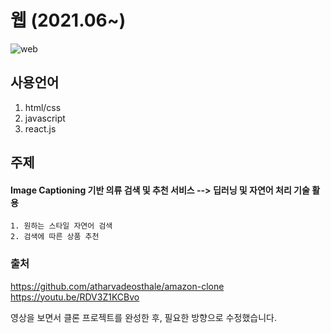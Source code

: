 # 웹 (2021.06~)

![web](https://user-images.githubusercontent.com/57785252/125338565-5458d800-e38b-11eb-9c25-25e28182fb25.JPG)



## 사용언어
1. html/css
2. javascript
3. react.js



## 주제
 #### Image Captioning 기반 의류 검색 및 추천 서비스 --> 딥러닝 및 자연어 처리 기술 활용
   
    1. 원하는 스타일 자연어 검색
    2. 검색에 따른 상품 추천




### 출처

https://github.com/atharvadeosthale/amazon-clone
https://youtu.be/RDV3Z1KCBvo

영상을 보면서 클론 프로젝트를 완성한 후, 필요한 방향으로 수정했습니다. 
